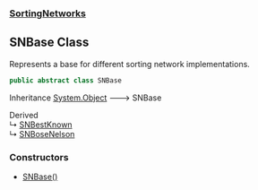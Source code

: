 ### [SortingNetworks](./SortingNetworks.md 'SortingNetworks')
## SNBase Class
Represents a base for different sorting network implementations.  
```csharp
public abstract class SNBase
```
Inheritance [System.Object](https://docs.microsoft.com/en-us/dotnet/api/System.Object 'System.Object') &#129106; SNBase  

Derived  
&#8627; [SNBestKnown](./SortingNetworks-SNBestKnown.md 'SortingNetworks.SNBestKnown')  
&#8627; [SNBoseNelson](./SortingNetworks-SNBoseNelson.md 'SortingNetworks.SNBoseNelson')  
### Constructors
- [SNBase()](./SortingNetworks-SNBase-SNBase().md 'SortingNetworks.SNBase.SNBase()')
